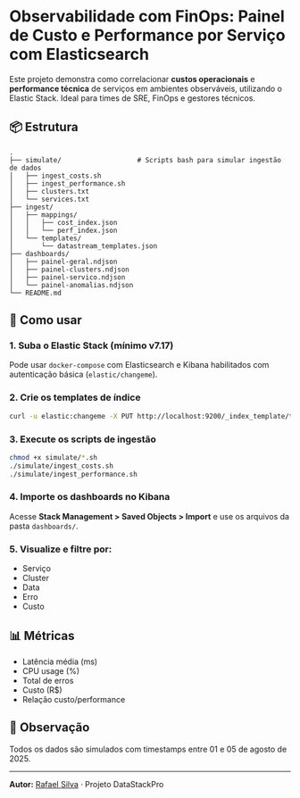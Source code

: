 # Observabilidade com FinOps: Painel de Custo e Performance por Serviço com Elasticsearch

Este projeto demonstra como correlacionar **custos operacionais** e **performance técnica** de serviços em ambientes observáveis, utilizando o Elastic Stack. Ideal para times de SRE, FinOps e gestores técnicos.

## 📦 Estrutura
```
.
├── simulate/                   # Scripts bash para simular ingestão de dados
│   ├── ingest_costs.sh
│   ├── ingest_performance.sh
│   ├── clusters.txt
│   └── services.txt
├── ingest/
│   ├── mappings/
│   │   ├── cost_index.json
│   │   └── perf_index.json
│   └── templates/
│       └── datastream_templates.json
├── dashboards/
│   ├── painel-geral.ndjson
│   ├── painel-clusters.ndjson
│   ├── painel-servico.ndjson
│   └── painel-anomalias.ndjson
└── README.md
```

## 🚀 Como usar

### 1. Suba o Elastic Stack (mínimo v7.17)

Pode usar `docker-compose` com Elasticsearch e Kibana habilitados com autenticação básica (`elastic/changeme`).

### 2. Crie os templates de índice
```bash
curl -u elastic:changeme -X PUT http://localhost:9200/_index_template/template-costs -H 'Content-Type: application/json' -d @ingest/templates/datastream_templates.json
```

### 3. Execute os scripts de ingestão
```bash
chmod +x simulate/*.sh
./simulate/ingest_costs.sh
./simulate/ingest_performance.sh
```

### 4. Importe os dashboards no Kibana
Acesse **Stack Management > Saved Objects > Import** e use os arquivos da pasta `dashboards/`.

### 5. Visualize e filtre por:
- Serviço
- Cluster
- Data
- Erro
- Custo

## 📊 Métricas
- Latência média (ms)
- CPU usage (%)
- Total de erros
- Custo (R$)
- Relação custo/performance

## 🧠 Observação
Todos os dados são simulados com timestamps entre 01 e 05 de agosto de 2025.

---
**Autor:** [Rafael Silva](https://github.com/rafasilva1984) · Projeto DataStackPro
